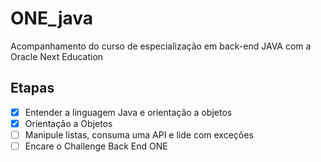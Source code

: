 # ONE_java
Acompanhamento do curso de especialização em back-end JAVA com a Oracle Next Education

## Etapas

- [x] Entender a linguagem Java e orientação a objetos 
- [x] Orientação a Objetos
- [ ] Manipule listas, consuma uma API e lide com exceções
- [ ] Encare o Challenge Back End ONE

